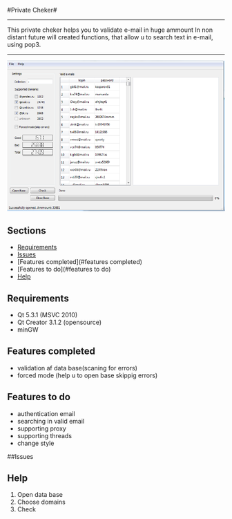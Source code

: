 #Private Cheker#
*****

This private cheker helps you to validate e-mail in huge ammount
In non distant future will created functions, that allow u to search 
text in e-mail, using pop3.
*****

![Image of PrivateCheker](https://github.com/AntonGulkevich/PrivateCheker/blob/master/Images/MainWindow.PNG "private cheker-qt")

## Sections

* [Requirements](#requirements)
* [Issues](#issues)
* [Features completed](#features completed)
* [Features to do](#features to do)
* [Help](#help)


## Requirements

* Qt 5.3.1 (MSVC 2010)
* Qt Creator 3.1.2 (opensource)
* minGW

## Features completed

* validation af data base(scaning for errors)
* forced mode (help u to open base skippig errors)

## Features to do

* authentication email
* searching in valid email
* supporting proxy
* supporting threads
* change style

##Issues

## Help

1. Open data base
2. Choose domains
3. Check





